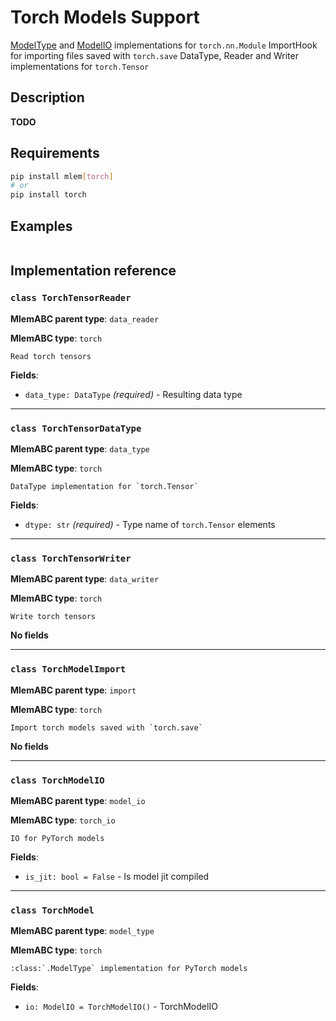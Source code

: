 # Torch Models Support

[ModelType](/doc/user-guide/mlem-abcs#modeltype) and
[ModelIO](/doc/user-guide/mlem-abcs#modelio) implementations for
`torch.nn.Module` ImportHook for importing files saved with `torch.save`
DataType, Reader and Writer implementations for `torch.Tensor`

## Description

**TODO**

## Requirements

```bash
pip install mlem[torch]
# or
pip install torch
```

## Examples

```python

```

## Implementation reference

### `class TorchTensorReader`

**MlemABC parent type**: `data_reader`

**MlemABC type**: `torch`

    Read torch tensors

**Fields**:

- `data_type: DataType` _(required)_ - Resulting data type

---

### `class TorchTensorDataType`

**MlemABC parent type**: `data_type`

**MlemABC type**: `torch`

    DataType implementation for `torch.Tensor`

**Fields**:

- `dtype: str` _(required)_ - Type name of `torch.Tensor` elements

---

### `class TorchTensorWriter`

**MlemABC parent type**: `data_writer`

**MlemABC type**: `torch`

    Write torch tensors

**No fields**

---

### `class TorchModelImport`

**MlemABC parent type**: `import`

**MlemABC type**: `torch`

    Import torch models saved with `torch.save`

**No fields**

---

### `class TorchModelIO`

**MlemABC parent type**: `model_io`

**MlemABC type**: `torch_io`

    IO for PyTorch models

**Fields**:

- `is_jit: bool = False` - Is model jit compiled

---

### `class TorchModel`

**MlemABC parent type**: `model_type`

**MlemABC type**: `torch`

    :class:`.ModelType` implementation for PyTorch models

**Fields**:

- `io: ModelIO = TorchModelIO()` - TorchModelIO
